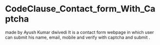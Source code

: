 # CodeClause_Contact_form_With_Captcha 
made by Ayush Kumar dwivedi
It is a contact form webpage in which user can submit his name, email, mobile and verify with captcha and submit .
